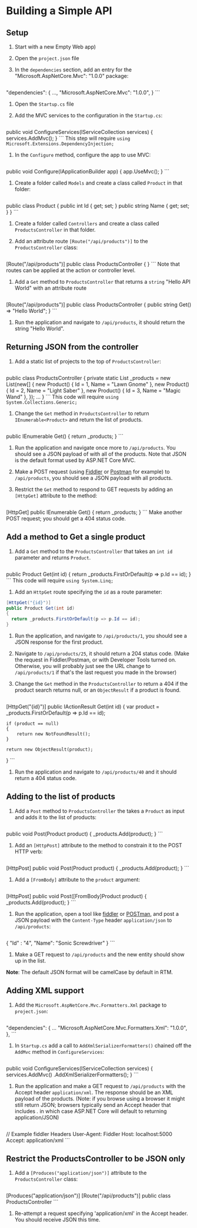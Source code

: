 # Building a Simple API

## Setup
1. Start with a new Empty Web app)
1. Open the `project.json` file
1. In the `dependencies` section, add an entry for the "Microsoft.AspNetCore.Mvc": "1.0.0" package:

    ```JSON
"dependencies": {
    ...,
    "Microsoft.AspNetCore.Mvc": "1.0.0",
}
    ```

1. Open the `Startup.cs` file

1. Add the MVC services to the configuration in the `Startup.cs`:

    ```c#
public void ConfigureServices(IServiceCollection services)
{
    services.AddMvc();
}
    ```
This step will require ``using Microsoft.Extensions.DependencyInjection;``

1. In the `Configure` method, configure the app to use MVC:
  
    ```c#
public void Configure(IApplicationBuilder app)
{
    app.UseMvc();
}
    ```

1. Create a folder called `Models` and create a class called `Product` in that folder:

    ```C#
public class Product
{
    public int Id { get; set; }
    public string Name { get; set; }
}
    ```
  
1. Create a folder called `Controllers` and create a class called `ProductsController` in that folder.

1. Add an attribute route `[Route("/api/products")]` to the `ProductsController` class:

    ```C#
[Route("/api/products")]
public class ProductsController
{
}
    ```
Note that routes can be applied at the action or controller level.
  
1. Add a `Get` method to `ProductsController` that returns a `string` "Hello API World" with an attribute route

    ```C#
[Route("/api/products")]
public class ProductsController
{
public string Get() => "Hello World";
}
    ```

1. Run the application and navigate to `/api/products`, it should return the string "Hello World".

## Returning JSON from the controller

1. Add a static list of projects to the top of `ProductsController`:

    ```C#
  public class ProductsController
  {
      private static List<Product> _products = new List<Product>(new[] {
          new Product() { Id = 1, Name = "Lawn Gnome" },
          new Product() { Id = 2, Name = "Light Saber" },
          new Product() { Id = 3, Name = "Magic Wand" },
      });
      ...
  }
    ```
This code will require ``using System.Collections.Generic;``

1. Change the `Get` method in `ProductsController` to return `IEnumerable<Product>` and return the list of products.

    ```C#
public IEnumerable<Product> Get()
{
    return _products;
}
    ```

1. Run the application and navigate once more to `/api/products`. You should see a JSON payload of with all of the products. Note that JSON is the default format used by ASP.NET Core MVC.

1. Make a POST request (using [Fiddler](https://www.telerik.com/download/fiddler) or [Postman](https://www.getpostman.com/apps) for example) to `/api/products`, you should see a JSON payload with all products.

1. Restrict the `Get` method to respond to GET requests by adding an `[HttpGet]` attribute to the method:

    ```C#
  [HttpGet]
  public IEnumerable<Product> Get()
  {
      return _products;
  }
    ```
Make another POST request; you should get a 404 status code.

## Add a method to Get a single product

1. Add a `Get` method to the `ProductsController` that takes an `int id` parameter and returns `Product`.

    ```C#
public Product Get(int id)
{
    return _products.FirstOrDefault(p => p.Id == id);
}
    ```
This code will require ``using System.Linq;``

1. Add an `HttpGet` route specifying the `id` as a route parameter:

  ```C#
[HttpGet("{id}")]
public Product Get(int id)
{
    return _products.FirstOrDefault(p => p.Id == id);
}
  ```

1. Run the application, and navigate to `/api/products/1`, you should see a JSON response for the first product.

1. Navigate to `/api/products/25`, it should return a 204 status code. (Make the request in Fiddler/Postman, or with Developer Tools turned on. Otherwise, you will probably just see the URL change to `/api/products/1` if that's the last request you made in the browser)

1. Change the `Get` method in the `ProductsController` to return a 404 if the product search returns null, or an ``ObjectResult`` if a product is found.

    ```C#
[HttpGet("{id}")]
public IActionResult Get(int id)
{
    var product = _products.FirstOrDefault(p => p.Id == id);

    if (product == null)
    {
        return new NotFoundResult();
    }

    return new ObjectResult(product);
}
    ```

1. Run the application and navigate to `/api/products/40` and it should return a 404 status code.

## Adding to the list of products

1. Add a `Post` method to `ProductsController` the takes a `Product` as input and adds it to the list of products:

    ```C#
public void Post(Product product)
{
    _products.Add(product);
}
    ```

1. Add an `[HttpPost]` attribute to the method to constrain it to the POST HTTP verb:

    ```C#
[HttpPost]
public void Post(Product product)
{
    _products.Add(product);
}
    ```
  
1. Add a `[FromBody]` attribute to the `product` argument:

    ```C#
  [HttpPost]
  public void Post([FromBody]Product product)
  {
      _products.Add(product);
  }
    ```

1. Run the application, open a tool like [fiddler](http://www.telerik.com/fiddler) or [POSTman](https://www.getpostman.com/), and post a JSON payload with the `Content-Type` header `application/json` to `/api/products`:

    ```JSON
{
    "Id" : "4",
    "Name": "Sonic Screwdriver"
}
    ```

1. Make a GET request to `/api/products` and the new entity should show up in the list.

**Note**: The default JSON format will be camelCase by default in RTM.

## Adding XML support

1. Add the `Microsoft.AspNetCore.Mvc.Formatters.Xml` package to `project.json`:

    ```JSON
"dependencies": {
...
"Microsoft.AspNetCore.Mvc.Formatters.Xml": "1.0.0",
},
    ```

1. In `Startup.cs` add a call to  `AddXmlSerializerFormatters()` chained off the `AddMvc` method in `ConfigureServices`:

    ```C#
public void ConfigureServices(IServiceCollection services)
{
    services.AddMvc()
        .AddXmlSerializerFormatters();
}
    ```

1. Run the application and make a GET request to `/api/products` with the Accept header `application/xml`. The response should be an XML payload of the products. (Note: if you browse using a browser it might still return JSON; browsers typically send an Accept header that includes *.* in which case ASP.NET Core will default to returning application/JSON)

    ```JSON
// Example fiddler Headers
User-Agent: Fiddler
Host: localhost:5000
Accept: application/xml
    ```

## Restrict the ProductsController to be JSON only

1. Add a `[Produces("application/json")]` attribute to the `ProductsController` class:

    ```C#
[Produces("application/json")]
[Route("/api/products")]
public class ProductsController
    ```

1. Re-attempt a request specifying 'application/xml' in the Accept header. You should receive JSON this time.
